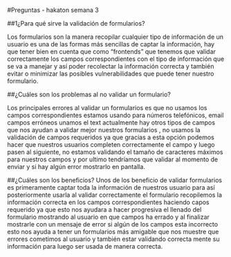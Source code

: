 #Preguntas - hakaton semana 3


##1¿Para qué sirve la validación de formularios?

 Los formularios son la manera  recopilar cualquier tipo de información de un usuario es una de las formas más sencillas de captar la información,  hay que tener bien en cuenta que como “frontends”  que  tenemos que validar correctamente  los campos correspondientes  con el tipo de información que se va a manejar  y así poder recolectar la información correcta y también evitar  o minimizar las posibles vulnerabilidades que puede tener nuestro formulario.


##¿Cuáles son los problemas al no validar un formulario?

 Los principales errores al validar un formularios es que no usamos los campos correspondientes estamos usando  para  números telefónicos, email  campos erróneos unamos el text actualmente hay otros tipos de campos que nos ayudan a validar mejor nuestros formularios  , no usamos la validación de campos requeridos  ya que gracias a esta opción podemos  hacer que nuestros usuarios completen correctamente el campo  y luego pasen al siguiente,  no estamos validando el tamaño de caracteres máximos para nuestros campos y  por ultimo tendríamos que validar al momento de enviar y si hay algún error mostrarlo en pantalla.



##¿Cuáles son los beneficios?
Unos de los beneficio de validar formularios  es  primeramente  captar toda la información de nuestros usuario para  así posteriormente usarla al  validar correctamente el formulario recopilemos la información correcta en los campos correspondientes haciendo capos requerido ya que esto nos ayudara a  hacer progresiva el llenado del formulario mostrando al usuario en que campos ha errado  y al finalizar mostrarle con un mensaje de error si algún de los campos esta incorrecto esto nos ayuda a tener un formularios más amigable que nos muestre que errores cometimos al usuario  y también estar validando correcta mente su información para luego ser usada de manera  correcta.

